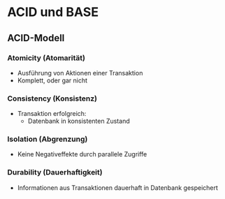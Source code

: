 # ACID und BASE

## ACID-Modell

### Atomicity (Atomarität)
- Ausführung von Aktionen einer Transaktion
- Komplett, oder gar nicht

### Consistency (Konsistenz)
- Transaktion erfolgreich:
  - Datenbank in konsistenten Zustand
 
### Isolation (Abgrenzung)
- Keine Negativeffekte durch parallele Zugriffe

### Durability (Dauerhaftigkeit)
- Informationen aus Transaktionen dauerhaft in Datenbank gespeichert
